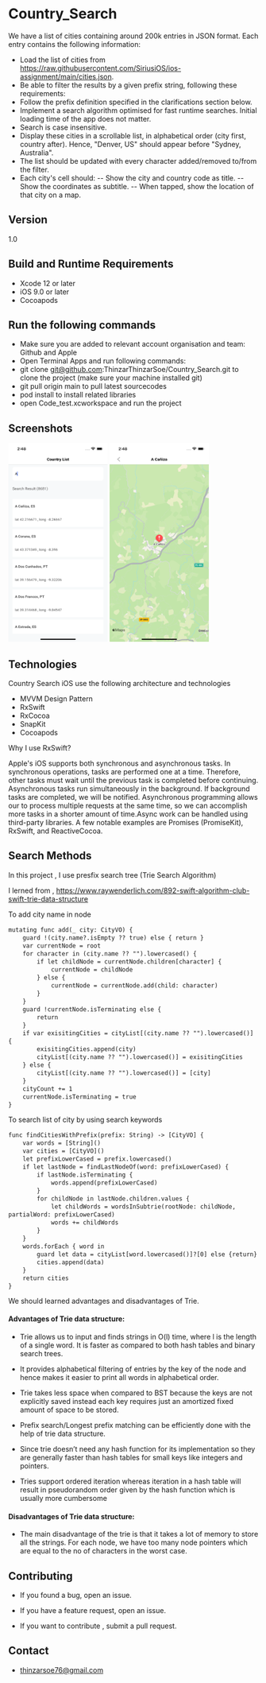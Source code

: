 # Country_Search
We have a list of cities containing around 200k entries in JSON format. Each entry contains the following information:
- Load the list of cities from https://raw.githubusercontent.com/SiriusiOS/ios-assignment/main/cities.json.
- Be able to filter the results by a given prefix string, following these requirements:
- Follow the prefix definition specified in the clarifications section below.
- Implement a search algorithm optimised for fast runtime searches. Initial loading time of the app does not matter.
- Search is case insensitive.
- Display these cities in a scrollable list, in alphabetical order (city first, country after). Hence, "Denver, US" should appear before "Sydney, Australia".
- The list should be updated with every character added/removed to/from the filter.
- Each city's cell should:
-- Show the city and country code as title.
-- Show the coordinates as subtitle.
-- When tapped, show the location of that city on a map.

## Version

1.0

## Build and Runtime Requirements
+ Xcode 12 or later
+ iOS 9.0 or later
+ Cocoapods

## Run the following commands
- Make sure you are added to relevant account organisation and team: Github and Apple
- Open Terminal Apps and run following commands:
- git clone git@github.com:ThinzarThinzarSoe/Country_Search.git to clone the project (make sure your machine installed git)
- git pull origin main to pull latest sourcecodes
- pod install to install related libraries
- open Code_test.xcworkspace and run the project

## Screenshots

<div>
    <img src="/Screenshot/Img-CountryList.png" width="200px" height="400px"  ></img>
    <img src="/Screenshot/Img-MapView.png" width="200px" height="400px"  ></img>
</div>

## Technologies

Country Search iOS use the following architecture and technologies

- MVVM Design Pattern
- RxSwift
- RxCocoa
- SnapKit
- Cocoapods

Why I use RxSwift?

Apple's iOS supports both synchronous and asynchronous tasks. In synchronous operations, tasks are performed one at a time. Therefore, other tasks must wait until the previous task is completed before continuing. Asynchronous tasks run simultaneously in the background. If background tasks are completed, we will be notified. Asynchronous programming allows our to process multiple requests at the same time, so we can accomplish more tasks in a shorter amount of time.Async work can be handled using third-party libraries. A few notable examples are Promises (PromiseKit), RxSwift, and ReactiveCocoa.

## Search Methods

In this project , I use presfix search tree (Trie Search Algorithm)

I lerned from , https://www.raywenderlich.com/892-swift-algorithm-club-swift-trie-data-structure

To add city name in node

    mutating func add(_ city: CityVO) {
        guard !(city.name?.isEmpty ?? true) else { return }
        var currentNode = root
        for character in (city.name ?? "").lowercased() {
            if let childNode = currentNode.children[character] {
                currentNode = childNode
            } else {
                currentNode = currentNode.add(child: character)
            }
        }
        guard !currentNode.isTerminating else {
            return
        }
        if var exisitingCities = cityList[(city.name ?? "").lowercased()] {
            exisitingCities.append(city)
            cityList[(city.name ?? "").lowercased()] = exisitingCities
        } else {
            cityList[(city.name ?? "").lowercased()] = [city]
        }
        cityCount += 1
        currentNode.isTerminating = true
    }
    
To search list of city by using search keywords

    func findCitiesWithPrefix(prefix: String) -> [CityVO] {
        var words = [String]()
        var cities = [CityVO]()
        let prefixLowerCased = prefix.lowercased()
        if let lastNode = findLastNodeOf(word: prefixLowerCased) {
            if lastNode.isTerminating {
                words.append(prefixLowerCased)
            }
            for childNode in lastNode.children.values {
                let childWords = wordsInSubtrie(rootNode: childNode, partialWord: prefixLowerCased)
                words += childWords
            }
        }
        words.forEach { word in
            guard let data = cityList[word.lowercased()]?[0] else {return}
            cities.append(data)
        }
        return cities
    }
    
We should learned advantages and disadvantages of Trie.

#### Advantages of Trie data structure:

- Trie allows us to input and finds strings in O(l) time, where l is the length of a single word. It is faster as compared to both hash tables and binary search trees.

- It provides alphabetical filtering of entries by the key of the node and hence makes it easier to print all words in alphabetical order.

- Trie takes less space when compared to BST because the keys are not explicitly saved instead each key requires just an amortized fixed amount of space to be stored.

- Prefix search/Longest prefix matching can be efficiently done with the help of trie data structure.

- Since trie doesn’t need any hash function for its implementation so they are generally faster than hash tables for small keys like integers and pointers.

- Tries support ordered iteration whereas iteration in a hash table will result in pseudorandom order given by the hash function which is usually more cumbersome

#### Disadvantages of Trie data structure:

- The main disadvantage of the trie is that it takes a lot of memory to store all the strings. For each node, we have too many node pointers which are equal to the no of characters in the worst case.

## Contributing

- If you found a bug, open an issue.

- If you have a feature request, open an issue.

- If you want to contribute , submit a pull request.

## Contact

- thinzarsoe76@gmail.com
